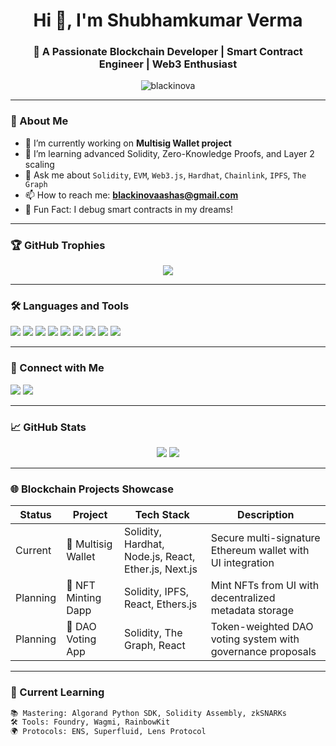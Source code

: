 <h1 align="center">Hi 👋, I'm Shubhamkumar Verma</h1>
<h3 align="center">🚀 A Passionate Blockchain Developer | Smart Contract Engineer | Web3 Enthusiast</h3>

<p align="center">
  <img src="https://komarev.com/ghpvc/?username=blackinova&label=Profile%20views&color=0e75b6&style=flat" alt="blackinova" />
</p>

---

### 🧠 About Me
- 🔗 I’m currently working on **Multisig Wallet project**
- 🌱 I’m learning advanced Solidity, Zero-Knowledge Proofs, and Layer 2 scaling
- 💬 Ask me about `Solidity`, `EVM`, `Web3.js`, `Hardhat`, `Chainlink`, `IPFS`, `The Graph`
- 📫 How to reach me: **blackinovaashas@gmail.com**
- 🧩 Fun Fact: I debug smart contracts in my dreams!

---

### 🏆 GitHub Trophies

<p align="center">
  <img src="https://github-profile-trophy.vercel.app/?username=blackinova&theme=radical&no-bg=true&margin-w=5" />
</p>

---

### 🛠️ Languages and Tools

<p align="left">
  <img src="https://img.shields.io/badge/-Solidity-363636?style=flat&logo=solidity" />
  <img src="https://img.shields.io/badge/-JavaScript-F7DF1E?style=flat&logo=javascript&logoColor=black" />
  <img src="https://img.shields.io/badge/-Hardhat-black?style=flat&logo=hardhat" />
  <img src="https://img.shields.io/badge/-Ether.js-3C3C3D?style=flat&logo=ethereum&logoColor=white" />
  <img src="https://img.shields.io/badge/-Web3.js-31B439?style=flat" />
  <img src="https://img.shields.io/badge/-React-61DAFB?style=flat&logo=react&logoColor=black" />
  <img src="https://img.shields.io/badge/-Node.js-339933?style=flat&logo=nodedotjs&logoColor=white" />
  <img src="https://img.shields.io/badge/-Git-F05032?style=flat&logo=git&logoColor=white" />
  <img src="https://img.shields.io/badge/-IPFS-65C2CB?style=flat&logo=ipfs" />
</p>

---

### 🔗 Connect with Me

<p align="left">
  <a href="https://linkedin.com/in/blackinova" target="_blank"><img src="https://img.shields.io/badge/-LinkedIn-blue?style=flat&logo=linkedin&logoColor=white" /></a>
  <a href="mailto:blackinovaashas@gmail.com"><img src="https://img.shields.io/badge/-Gmail-red?style=flat&logo=gmail&logoColor=white" /></a>
</p>

---

### 📈 GitHub Stats

<p align="center">
  <img src="https://github-readme-stats.vercel.app/api?username=blackinova&show_icons=true&theme=radical" />
  <img src="https://github-readme-stats.vercel.app/api/top-langs/?username=blackinova&layout=compact&theme=radical" />
</p>

---

### 🌐 Blockchain Projects Showcase
| Status        | Project            | Tech Stack                                           | Description                                                  |
|---------------|--------------------|------------------------------------------------------|--------------------------------------------------------------|
| Current       | 🏦 Multisig Wallet  | Solidity, Hardhat, Node.js, React, Ether.js, Next.js | Secure multi-signature Ethereum wallet with UI integration   |
| Planning      | 🎨 NFT Minting Dapp | Solidity, IPFS, React, Ethers.js                     | Mint NFTs from UI with decentralized metadata storage        |
| Planning      | 🔐 DAO Voting App   | Solidity, The Graph, React                           | Token-weighted DAO voting system with governance proposals   |

---

### 🧪 Current Learning
```txt
📚 Mastering: Algorand Python SDK, Solidity Assembly, zkSNARKs
🛠️ Tools: Foundry, Wagmi, RainbowKit
🌍 Protocols: ENS, Superfluid, Lens Protocol
